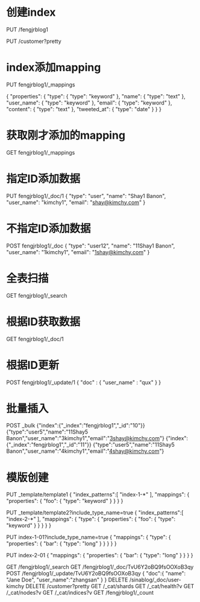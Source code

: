 # 创建index
PUT /fengjrblog1

PUT /customer?pretty

# index添加mapping
PUT fengjrblog1/_mappings

{
"properties": {
"type": {
"type": "keyword"
},
"name": {
"type": "text"
},
"user_name": {
"type": "keyword"
},
"email": {
"type": "keyword"
},
"content": {
"type": "text"
},
"tweeted_at": {
"type": "date"
}
}
}

# 获取刚才添加的mapping
GET fengjrblog1/_mappings

# 指定ID添加数据
PUT fengjrblog1/_doc/1
{
"type": "user",
"name": "Shay1 Banon",
"user_name": "kimchy1",
"email": "shay@kimchy.com"
}

# 不指定ID添加数据
POST fengjrblog1/_doc
{
"type": "user12",
"name": "11Shay1 Banon",
"user_name": "1kimchy1",
"email": "1shay@kimchy.com"
}

# 全表扫描
GET  fengjrblog1/_search

# 根据ID获取数据
GET fengjrblog1/_doc/1

# 根据ID更新
POST fengjrblog1/_update/1
{
"doc" : {
"user_name" : "qux"
}
}

# 批量插入
POST _bulk
{"index":{"_index":"fengjrblog1","_id":"10"}}
{"type":"user5","name":"11Shay5 Banon","user_name":"3kimchy1","email":"3shay@kimchy.com"}
{"index":{"_index":"fengjrblog1","_id":"11"}}
{"type":"user5","name":"11Shay5 Banon","user_name":"4kimchy1","email":"4shay@kimchy.com"}

# 模版创建
PUT _template/template1
{
"index_patterns":[ "index-1-*" ],
"mappings": {
"properties": {
"foo": {
"type": "keyword"
}
}
}
}

PUT _template/template2?include_type_name=true
{
"index_patterns":[ "index-2-*" ],
"mappings": {
"type": {
"properties": {
"foo": {
"type": "keyword"
}
}
}
}
}

PUT index-1-01?include_type_name=true
{
"mappings": {
"type": {
"properties": {
"bar": {
"type": "long"
}
}
}
}
}

PUT index-2-01
{
"mappings": {
"properties": {
"bar": {
"type": "long"
}
}
}
}

GET /fengjrblog1/_search
GET /fengjrblog1/_doc/TvU6Y2oBQ9fsOOXoB3qy
POST /fengjrblog1/_update/TvU6Y2oBQ9fsOOXoB3qy
{
"doc":{
"name": "Jane Doe",
"user_name":"zhangsan"
}
}
DELETE /sinablog/_doc/user-kimchy
DELETE /customer?pretty
GET /_cat/shards
GET /_cat/health?v
GET /_cat/nodes?v
GET /_cat/indices?v
GET /fengjrblog1/_count

